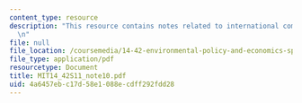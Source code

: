 ```yaml
---
content_type: resource
description: "This resource contains notes related to international competition.\r\
  \n"
file: null
file_location: /coursemedia/14-42-environmental-policy-and-economics-spring-2011/4a6457ebc17d58e1088ecdff292fdd28_MIT14_42S11_note10.pdf
file_type: application/pdf
resourcetype: Document
title: MIT14_42S11_note10.pdf
uid: 4a6457eb-c17d-58e1-088e-cdff292fdd28
---
```

